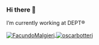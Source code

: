 ### Hi there 👋  

I’m currently working at DEPT® 

<a href="https://github.com/anuraghazra/github-readme-stats">
  <img align="center" src="https://github-readme-stats.vercel.app/api?username=FacundoMalgieri&show_icons=true&count_private=true" alt="FacundoMalgieri" />
</a>

<a href="https://github.com/anuraghazra/github-readme-stats">
  <img align="center" src="https://github-readme-stats.vercel.app/api/wakatime?username=@oscarbotteri" alt="oscarbotteri" />
</a>
